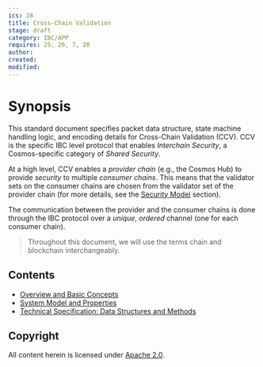 ```yaml
---
ics: 28
title: Cross-Chain Validation
stage: draft
category: IBC/APP
requires: 25, 26, 7, 20
author: 
created: 
modified: 
---
```


<!-- omit in toc -->
# Synopsis

This standard document specifies packet data structure, state machine handling logic, and encoding details for Cross-Chain Validation (CCV). CCV is the specific IBC level protocol that enables *Interchain Security*, a Cosmos-specific category of *Shared Security*.

At a high level, CCV enables a *provider chain* (e.g., the Cosmos Hub) to provide *security* to multiple *consumer chains*. This means that the validator sets on the consumer chains are chosen from the validator set of the provider chain (for more details, see the [Security Model](./overview_and_basic_concepts.md#security-model) section).

The communication between the provider and the consumer chains is done through the IBC protocol over a *unique*, *ordered* channel (one for each consumer chain). 

> Throughout this document, we will use the terms chain and blockchain interchangeably.

## Contents
- [Overview and Basic Concepts](./overview_and_basic_concepts.md)
- [System Model and Properties](./system_model_and_properties.md)
- [Technical Specification: Data Structures and Methods](./technical_specification.md)

<!--
## Backwards Compatibility

(discussion of compatibility or lack thereof with previous standards)


## Forwards Compatibility

## Example Implementation

(link to or description of concrete example implementation)

## Other Implementations

(links to or descriptions of other implementations)

## History

(changelog and notable inspirations / references)
 -->

## Copyright

All content herein is licensed under [Apache 2.0](https://www.apache.org/licenses/LICENSE-2.0).
